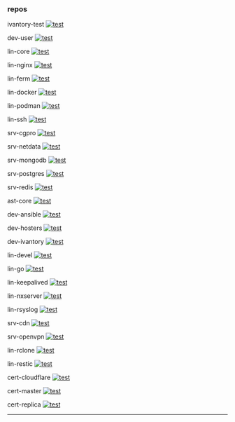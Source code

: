 ### repos

ivantory-test
 [![test](https://github.com/ivansible/ivantory-test/workflows/test/badge.svg)](https://github.com/ivansible/ivantory-test/actions?query=workflow:"test")

dev-user
 [![test](https://github.com/ivansible/dev-user/workflows/test/badge.svg)](https://github.com/ivansible/dev-user/actions?query=workflow:"test")

lin-core
 [![test](https://github.com/ivansible/lin-core/workflows/test/badge.svg)](https://github.com/ivansible/lin-core/actions?query=workflow:"test")

lin-nginx
 [![test](https://github.com/ivansible/lin-nginx/workflows/test/badge.svg)](https://github.com/ivansible/lin-nginx/actions?query=workflow:"test")

lin-ferm
 [![test](https://github.com/ivansible/lin-ferm/workflows/test/badge.svg)](https://github.com/ivansible/lin-ferm/actions?query=workflow:"test")

lin-docker
 [![test](https://github.com/ivansible/lin-docker/workflows/test/badge.svg)](https://github.com/ivansible/lin-docker/actions?query=workflow:"test")

lin-podman
 [![test](https://github.com/ivansible/lin-podman/workflows/test/badge.svg)](https://github.com/ivansible/lin-podman/actions?query=workflow:"test")

lin-ssh
 [![test](https://github.com/ivansible/lin-ssh/workflows/test/badge.svg)](https://github.com/ivansible/lin-ssh/actions?query=workflow:"test")

srv-cgpro
 [![test](https://github.com/ivansible/srv-cgpro/workflows/test/badge.svg)](https://github.com/ivansible/srv-cgpro/actions?query=workflow:"test")

srv-netdata
 [![test](https://github.com/ivansible/srv-netdata/workflows/test/badge.svg)](https://github.com/ivansible/srv-netdata/actions?query=workflow:"test")

srv-mongodb
 [![test](https://github.com/ivansible/srv-mongodb/workflows/test/badge.svg)](https://github.com/ivansible/srv-mongodb/actions?query=workflow:"test")

srv-postgres
 [![test](https://github.com/ivansible/srv-postgres/workflows/test/badge.svg)](https://github.com/ivansible/srv-postgres/actions?query=workflow:"test")

srv-redis
 [![test](https://github.com/ivansible/srv-redis/workflows/test/badge.svg)](https://github.com/ivansible/srv-redis/actions?query=workflow:"test")

ast-core
 [![test](https://github.com/ivansible/ast-core/workflows/test/badge.svg)](https://github.com/ivansible/ast-core/actions?query=workflow:"test")

dev-ansible
 [![test](https://github.com/ivansible/dev-ansible/workflows/test/badge.svg)](https://github.com/ivansible/dev-ansible/actions?query=workflow:"test")

dev-hosters
 [![test](https://github.com/ivansible/dev-hosters/workflows/test/badge.svg)](https://github.com/ivansible/dev-hosters/actions?query=workflow:"test")

dev-ivantory
 [![test](https://github.com/ivansible/dev-ivantory/workflows/test/badge.svg)](https://github.com/ivansible/dev-ivantory/actions?query=workflow:"test")

lin-devel
 [![test](https://github.com/ivansible/lin-devel/workflows/test/badge.svg)](https://github.com/ivansible/lin-devel/actions?query=workflow:"test")

lin-go
 [![test](https://github.com/ivansible/lin-go/workflows/test/badge.svg)](https://github.com/ivansible/lin-go/actions?query=workflow:"test")

lin-keepalived
 [![test](https://github.com/ivansible/lin-keepalived/workflows/test/badge.svg)](https://github.com/ivansible/lin-keepalived/actions?query=workflow:"test")

lin-nxserver
 [![test](https://github.com/ivansible/lin-nxserver/workflows/test/badge.svg)](https://github.com/ivansible/lin-nxserver/actions?query=workflow:"test")

lin-rsyslog
 [![test](https://github.com/ivansible/lin-rsyslog/workflows/test/badge.svg)](https://github.com/ivansible/lin-rsyslog/actions?query=workflow:"test")

srv-cdn
 [![test](https://github.com/ivansible/srv-cdn/workflows/test/badge.svg)](https://github.com/ivansible/srv-cdn/actions?query=workflow:"test")

srv-openvpn
 [![test](https://github.com/ivansible/srv-openvpn/workflows/test/badge.svg)](https://github.com/ivansible/srv-openvpn/actions?query=workflow:"test")

lin-rclone
 [![test](https://github.com/ivansible/lin-rclone/workflows/test/badge.svg)](https://github.com/ivansible/lin-rclone/actions?query=workflow:"test")

lin-restic
 [![test](https://github.com/ivansible/lin-restic/workflows/test/badge.svg)](https://github.com/ivansible/lin-restic/actions?query=workflow:"test")

cert-cloudflare
 [![test](https://github.com/ivansible/cert-cloudflare/workflows/test/badge.svg)](https://github.com/ivansible/cert-cloudflare/actions?query=workflow:"test")

cert-master
 [![test](https://github.com/ivansible/cert-master/workflows/test/badge.svg)](https://github.com/ivansible/cert-master/actions?query=workflow:"test")

cert-replica
 [![test](https://github.com/ivansible/cert-replica/workflows/test/badge.svg)](https://github.com/ivansible/cert-replica/actions?query=workflow:"test")

---


